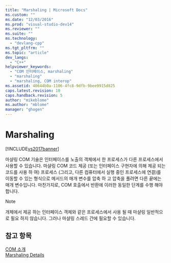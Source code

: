 ```yaml
---
title: "Marshaling | Microsoft Docs"
ms.custom: ""
ms.date: "12/03/2016"
ms.prod: "visual-studio-dev14"
ms.reviewer: ""
ms.suite: ""
ms.technology: 
  - "devlang-cpp"
ms.tgt_pltfrm: ""
ms.topic: "article"
dev_langs: 
  - "C++"
helpviewer_keywords: 
  - "COM 인터페이스, marshaling"
  - "marshaling"
  - "marshaling, COM interop"
ms.assetid: 40644b0a-1106-4fc8-9dfb-9bee9915d825
caps.latest.revision: 10
caps.handback.revision: 5
author: "mikeblome"
ms.author: "mblome"
manager: "ghogen"
---
```

# Marshaling
[!INCLUDE[vs2017banner](../assembler/inline/includes/vs2017banner.md)]

마샬링 COM 기술은 인터페이스를 노출의 객체에서 한 프로세스가 다른 프로세스에서 사용할 수 있습니다.  마샬링 COM 코드 제공 \(또는 인터페이스 구현자에 의해 제공 되는 코드를 사용 하 여\) 프로세스 \(그리고, 다른 컴퓨터에서 실행 중인 프로세스에 연결\)를 이동할 수 있는 형식으로 메서드의 매개 변수를 압축 하 고 압축을 풀려면 다른 끝에는 매개 변수입니다.  마찬가지로, COM 호출에서 반환에 이러한 동일한 단계를 수행 해야 합니다.  
  
> [!NOTE]
>  개체에서 제공 하는 인터페이스 객체와 같은 프로세스에서 사용 될 때 마샬링 일반적으로 필요 하지 않습니다.  그러나 마샬링 스레드 간에 필요할 수 있습니다.  
  
## 참고 항목  
 [COM 소개](../atl/introduction-to-com.md)   
 [Marshaling Details](http://msdn.microsoft.com/library/windows/desktop/ms692621)
